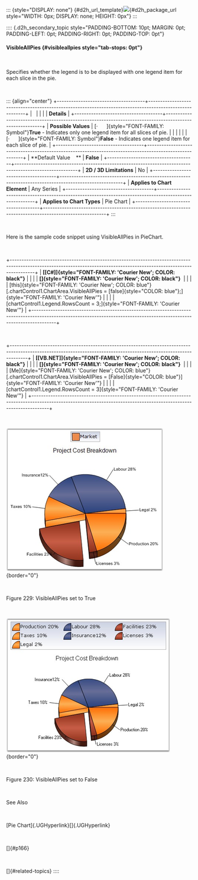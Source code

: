 ::: {style="DISPLAY: none"}
[](ms-xhelp:///?Id=d2h_url_template){#d2h_url_template}![](!package_url!){#d2h_package_url style="WIDTH: 0px; DISPLAY: none; HEIGHT: 0px"}
:::

:::: {.d2h_secondary_topic style="PADDING-BOTTOM: 10pt; MARGIN: 0pt; PADDING-LEFT: 0pt; PADDING-RIGHT: 0pt; PADDING-TOP: 0pt"}
#### VisibleAllPies {#visibleallpies style="tab-stops: 0pt"}

 

Specifies whether the legend is to be displayed with one legend item for each slice in the pie.

 

::: {align="center"}
+-------------------------------------+--------------------------------------------------------------------------------------------------------+
|                                                                                                                                              |
|                                                                                                                                              |
| **Details**                                                                                                                                  |
+-------------------------------------+--------------------------------------------------------------------------------------------------------+
| **Possible Values**                 | [·      ]{style="FONT-FAMILY: Symbol"}**True** - Indicates only one legend item for all slices of pie. |
|                                     |                                                                                                        |
|                                     | [·      ]{style="FONT-FAMILY: Symbol"}**False** - Indicates one legend item for each slice of pie.     |
+-------------------------------------+--------------------------------------------------------------------------------------------------------+
| **Default Value    **               | **False**                                                                                              |
+-------------------------------------+--------------------------------------------------------------------------------------------------------+
| **2D / 3D Limitations**             | No                                                                                                     |
+-------------------------------------+--------------------------------------------------------------------------------------------------------+
| **Applies to Chart Element**        | Any Series                                                                                             |
+-------------------------------------+--------------------------------------------------------------------------------------------------------+
| **Applies to Chart Types**          | Pie Chart                                                                                              |
+-------------------------------------+--------------------------------------------------------------------------------------------------------+
:::

 

Here is the sample code snippet using VisibleAllPies in PieChart.

 

+----------------------------------------------------------------------------------------------------------------------------------------------------------------------+
| **[\[C#\]]{style="FONT-FAMILY: 'Courier New'; COLOR: black"}**                                                                                                       |
|                                                                                                                                                                      |
| **[]{style="FONT-FAMILY: 'Courier New'; COLOR: black"}**                                                                                                             |
|                                                                                                                                                                      |
| [this]{style="FONT-FAMILY: 'Courier New'; COLOR: blue"}[.chartControl1.ChartArea.VisibleAllPies = [false]{style="COLOR: blue"};]{style="FONT-FAMILY: 'Courier New'"} |
|                                                                                                                                                                      |
| [chartControl1.Legend.RowsCount = 3;]{style="FONT-FAMILY: 'Courier New'"}                                                                                            |
+----------------------------------------------------------------------------------------------------------------------------------------------------------------------+

 

+-------------------------------------------------------------------------------------------------------------------------------------------------------------------+
| **[\[VB.NET\]]{style="FONT-FAMILY: 'Courier New'; COLOR: black"}**                                                                                                |
|                                                                                                                                                                   |
| **[]{style="FONT-FAMILY: 'Courier New'; COLOR: black"}**                                                                                                          |
|                                                                                                                                                                   |
| [Me]{style="FONT-FAMILY: 'Courier New'; COLOR: blue"}[.chartControl1.ChartArea.VisibleAllPies = [False]{style="COLOR: blue"}]{style="FONT-FAMILY: 'Courier New'"} |
|                                                                                                                                                                   |
| [chartControl1.Legend.RowsCount = 3]{style="FONT-FAMILY: 'Courier New'"}                                                                                          |
+-------------------------------------------------------------------------------------------------------------------------------------------------------------------+

 

![](ImagesExt/image84_229.jpg){border="0"}

 

Figure 229: VisibleAllPies set to True

 

![](ImagesExt/image84_230.jpg){border="0"}

 

Figure 230: VisibleAllPies set to False

 

See Also

 

[Pie Chart]{.UGHyperlink}[]{.UGHyperlink}

 

[]{#p166} 

 

[]{#related-topics}
::::
